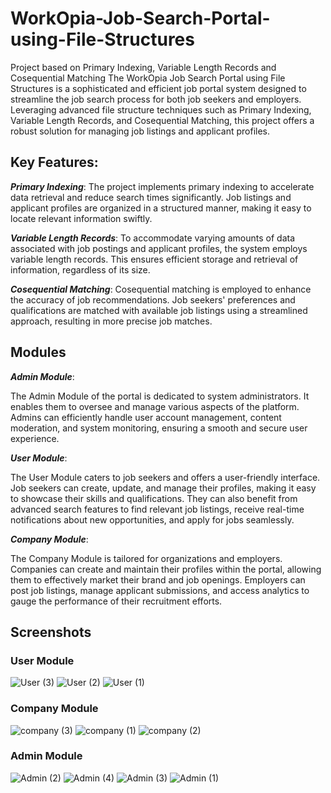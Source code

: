 # WorkOpia-Job-Search-Portal-using-File-Structures
Project based on Primary Indexing, Variable Length Records and Cosequential Matching
The WorkOpia Job Search Portal using File Structures is a sophisticated and efficient job portal system designed to streamline the job search process for both job seekers and employers. Leveraging advanced file structure techniques such as Primary Indexing, Variable Length Records, and Cosequential Matching, this project offers a robust solution for managing job listings and applicant profiles.

## Key Features:

***Primary Indexing***: The project implements primary indexing to accelerate data retrieval and reduce search times significantly. Job listings and applicant profiles are organized in a structured manner, making it easy to locate relevant information swiftly.

***Variable Length Records***: To accommodate varying amounts of data associated with job postings and applicant profiles, the system employs variable length records. This ensures efficient storage and retrieval of information, regardless of its size.

***Cosequential Matching***: Cosequential matching is employed to enhance the accuracy of job recommendations. Job seekers' preferences and qualifications are matched with available job listings using a streamlined approach, resulting in more precise job matches.

## Modules
***Admin Module***:

The Admin Module of the portal is dedicated to system administrators. It enables them to oversee and manage various aspects of the platform. Admins can efficiently handle user account management, content moderation, and system monitoring, ensuring a smooth and secure user experience.

***User Module***:

The User Module caters to job seekers and offers a user-friendly interface. Job seekers can create, update, and manage their profiles, making it easy to showcase their skills and qualifications. They can also benefit from advanced search features to find relevant job listings, receive real-time notifications about new opportunities, and apply for jobs seamlessly.

***Company Module***:

The Company Module is tailored for organizations and employers. Companies can create and maintain their profiles within the portal, allowing them to effectively market their brand and job openings. Employers can post job listings, manage applicant submissions, and access analytics to gauge the performance of their recruitment efforts.
## Screenshots
### User Module
![User (3)](https://github.com/adi7pranav/WorkOpia-Job-Search-Portal-using-File-Structures/assets/84617438/8ac20a45-d4ae-4473-8e5c-7bbdf4d2ee75)
![User (2)](https://github.com/adi7pranav/WorkOpia-Job-Search-Portal-using-File-Structures/assets/84617438/4ae9337e-30fd-4907-8fcf-2f54a75e0a4f)
![User (1)](https://github.com/adi7pranav/WorkOpia-Job-Search-Portal-using-File-Structures/assets/84617438/3e9de266-9897-4549-8f84-f1af962611aa)
### Company Module
![company (3)](https://github.com/adi7pranav/WorkOpia-Job-Search-Portal-using-File-Structures/assets/84617438/7e8af9d9-9558-437c-9056-e21363b167e0)
![company (1)](https://github.com/adi7pranav/WorkOpia-Job-Search-Portal-using-File-Structures/assets/84617438/a78866bf-18b6-4ee5-bb40-287cbd59acda)
![company (2)](https://github.com/adi7pranav/WorkOpia-Job-Search-Portal-using-File-Structures/assets/84617438/6ef3e532-43ea-43f8-a71f-a3b0b8c5f6de)

### Admin Module
![Admin (2)](https://github.com/adi7pranav/WorkOpia-Job-Search-Portal-using-File-Structures/assets/84617438/48aae383-b064-471d-b314-a3690414571f)
![Admin (4)](https://github.com/adi7pranav/WorkOpia-Job-Search-Portal-using-File-Structures/assets/84617438/41813dd0-d36c-4d23-b310-bd625cfa00c9)
![Admin (3)](https://github.com/adi7pranav/WorkOpia-Job-Search-Portal-using-File-Structures/assets/84617438/4bed1579-03fc-40d0-915a-816df8f495a7)
![Admin (1)](https://github.com/adi7pranav/WorkOpia-Job-Search-Portal-using-File-Structures/assets/84617438/ff30389f-48f5-481f-9bb0-4286560b42da)




